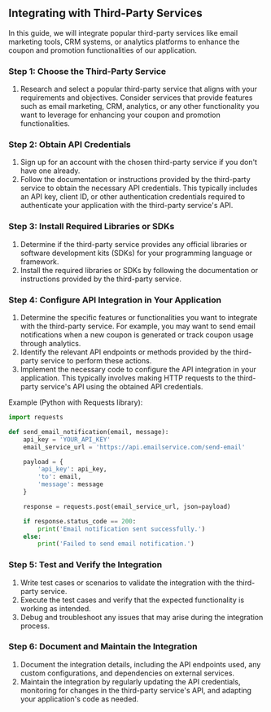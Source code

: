 

## Integrating with Third-Party Services

In this guide, we will integrate popular third-party services like email marketing tools, CRM systems, or analytics platforms to enhance the coupon and promotion functionalities of our application.

### Step 1: Choose the Third-Party Service

1. Research and select a popular third-party service that aligns with your requirements and objectives. Consider services that provide features such as email marketing, CRM, analytics, or any other functionality you want to leverage for enhancing your coupon and promotion functionalities.

### Step 2: Obtain API Credentials

1. Sign up for an account with the chosen third-party service if you don't have one already.
2. Follow the documentation or instructions provided by the third-party service to obtain the necessary API credentials. This typically includes an API key, client ID, or other authentication credentials required to authenticate your application with the third-party service's API.

### Step 3: Install Required Libraries or SDKs

1. Determine if the third-party service provides any official libraries or software development kits (SDKs) for your programming language or framework.
2. Install the required libraries or SDKs by following the documentation or instructions provided by the third-party service.

### Step 4: Configure API Integration in Your Application

1. Determine the specific features or functionalities you want to integrate with the third-party service. For example, you may want to send email notifications when a new coupon is generated or track coupon usage through analytics.
2. Identify the relevant API endpoints or methods provided by the third-party service to perform these actions.
3. Implement the necessary code to configure the API integration in your application. This typically involves making HTTP requests to the third-party service's API using the obtained API credentials.

Example (Python with Requests library):

```python
import requests

def send_email_notification(email, message):
    api_key = 'YOUR_API_KEY'
    email_service_url = 'https://api.emailservice.com/send-email'

    payload = {
        'api_key': api_key,
        'to': email,
        'message': message
    }

    response = requests.post(email_service_url, json=payload)

    if response.status_code == 200:
        print('Email notification sent successfully.')
    else:
        print('Failed to send email notification.')
```

### Step 5: Test and Verify the Integration

1. Write test cases or scenarios to validate the integration with the third-party service.
2. Execute the test cases and verify that the expected functionality is working as intended.
3. Debug and troubleshoot any issues that may arise during the integration process.

### Step 6: Document and Maintain the Integration

1. Document the integration details, including the API endpoints used, any custom configurations, and dependencies on external services.
2. Maintain the integration by regularly updating the API credentials, monitoring for changes in the third-party service's API, and adapting your application's code as needed.

